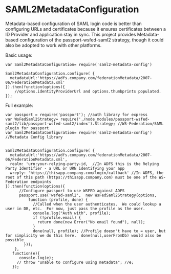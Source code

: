 # SAML2MetadataConfiguration

Metadata-based configuration of SAML login code is better than configuring URLs and certificates because it ensures certificates between a ID Provider and application stay in sync.  This project provides Metadata-based configuration of the passport-wsfed-saml2 strategy, though it could also be adopted to work with other platforms.

Basic usage:

    var Saml2MetadataConfiguration= require('saml2-metadata-config') 

    Saml2MetadataConfiguration.configure( {
      metadataUrl:'https://adfs.company.com/federationMetadata/2007-06/FederationMetadata.xml'     
    }).then(function(options){
        //options.identityProviderUrl and options.thumbprints populated.
    });
    
Full example:

    var passport = require('passport'); //auth library for express
    var WsFedSaml2Strategy= require('./node_modules/passport-wsfed-saml2/lib/passport-wsfed-saml2/index').Strategy; //WS-Federation/SAML plugin for passport
    var Saml2MetadataConfiguration= require('saml2-metadata-config') //Metadata Config library


    Saml2MetadataConfiguration.configure( {
      metadataUrl:'https://adfs.company.com/federationMetadata/2007-06/FederationMetadata.xml',
      realm: 'urn:your-relying-party-id,  //In ADFS this is the Relying Party Identifier - a URL or URN identifying your app
      wreply: 'https://thisapp.company.com/login/callback' //In ADFS, the root of this path (https://thisapp.company.com) must be one of the WS-Federation endpoints
    }).then(function(options){
          //Configure passport to use WSFED against ADFS
          passport.use('wsfed-saml2',  new WsFedSaml2Strategy(options,
              function (profile, done) {
                //Called when the user authenticates.  We could lookup a user in DB, etc.  For now, just pass the profile as the user.  
                console.log("Auth with", profile);
                if (!profile.email) {
                  return done(new Error("No email found"), null);
                }
                done(null, profile); //Profile doesn't have to = user, but for simplicity we do this here.  done(null,userFromDb) would also be possible
            }));
        },
       function(e){
          console.log(e);
         // throw "unable to configure using metadata"; //e; 
       });

